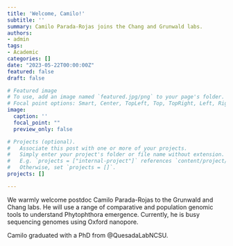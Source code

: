 ```yaml
---
title: 'Welcome, Camilo!'
subtitle: ''
summary: Camilo Parada-Rojas joins the Chang and Grunwald labs.
authors:
- admin
tags:
- Academic
categories: []
date: "2023-05-22T00:00:00Z"
featured: false
draft: false

# Featured image
# To use, add an image named `featured.jpg/png` to your page's folder.
# Focal point options: Smart, Center, TopLeft, Top, TopRight, Left, Right, BottomLeft, Bottom, BottomRight
image:
  caption: ''
  focal_point: ""
  preview_only: false

# Projects (optional).
#   Associate this post with one or more of your projects.
#   Simply enter your project's folder or file name without extension.
#   E.g. `projects = ["internal-project"]` references `content/project/deep-learning/index.md`.
#   Otherwise, set `projects = []`.
projects: []

---
```




We warmly welcome postdoc Camilo Parada-Rojas to the Grunwald and Chang labs. He will use a range of comparative and population genomic tools to understand Phytophthora emergence. Currently, he is busy sequencing genomes using Oxford nanopore. 

Camilo graduated with a PhD from @QuesadaLabNCSU.